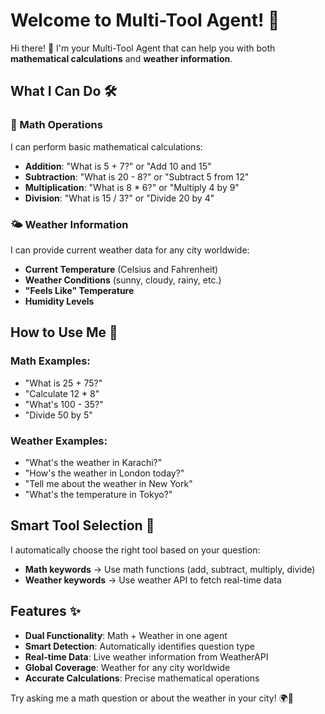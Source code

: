 # Welcome to Multi-Tool Agent! 🤖

Hi there! 👋 I'm your Multi-Tool Agent that can help you with both **mathematical calculations** and **weather information**.

## What I Can Do 🛠️

### 🧮 Math Operations
I can perform basic mathematical calculations:
- **Addition**: "What is 5 + 7?" or "Add 10 and 15"
- **Subtraction**: "What is 20 - 8?" or "Subtract 5 from 12"  
- **Multiplication**: "What is 8 * 6?" or "Multiply 4 by 9"
- **Division**: "What is 15 / 3?" or "Divide 20 by 4"

### 🌤️ Weather Information
I can provide current weather data for any city worldwide:
- **Current Temperature** (Celsius and Fahrenheit)
- **Weather Conditions** (sunny, cloudy, rainy, etc.)
- **"Feels Like" Temperature**
- **Humidity Levels**

## How to Use Me 💬

### Math Examples:
- "What is 25 + 75?"
- "Calculate 12 * 8"
- "What's 100 - 35?"
- "Divide 50 by 5"

### Weather Examples:
- "What's the weather in Karachi?"
- "How's the weather in London today?"
- "Tell me about the weather in New York"
- "What's the temperature in Tokyo?"

## Smart Tool Selection 🧠

I automatically choose the right tool based on your question:
- **Math keywords** → Use math functions (add, subtract, multiply, divide)
- **Weather keywords** → Use weather API to fetch real-time data

## Features ✨

- **Dual Functionality**: Math + Weather in one agent
- **Smart Detection**: Automatically identifies question type
- **Real-time Data**: Live weather information from WeatherAPI
- **Global Coverage**: Weather for any city worldwide
- **Accurate Calculations**: Precise mathematical operations

Try asking me a math question or about the weather in your city! 🌍🧮
